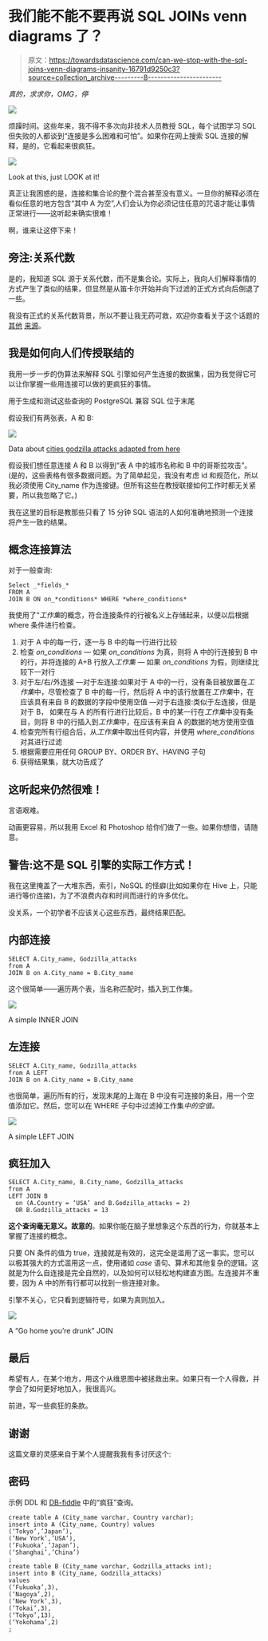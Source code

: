 # 我们能不能不要再说 SQL JOINs venn diagrams 了？

> 原文：<https://towardsdatascience.com/can-we-stop-with-the-sql-joins-venn-diagrams-insanity-16791d9250c3?source=collection_archive---------8----------------------->

*真的，求求你，OMG，停*

![](img/632afdf9de42c60a33833aab773b6de8.png)

烦躁时间。这些年来，我不得不多次向非技术人员教授 SQL，每个试图学习 SQL 但失败的人都谈到“连接是多么困难和可怕”。如果你在网上搜索 SQL 连接的解释，是的，它看起来很疯狂。

![](img/09d0f2a21f458e205f4b8f4fc2a0bfa8.png)

Look at this, just LOOK at it!

真正让我困惑的是，连接和集合论的整个混合甚至没有意义。一旦你的解释必须在看似任意的地方包含“其中 A 为空”,人们会认为你必须记住任意的咒语才能让事情正常进行——这听起来确实很难！

啊，谁来让这停下来！

## 旁注:关系代数

是的，我知道 SQL 源于关系代数，而不是集合论。实际上，我向人们解释事情的方式产生了类似的结果，但显然是从笛卡尔开始并向下过滤的正式方式向后倒退了一些。

我没有正式的关系代数背景，所以不要让我无药可救，欢迎你查看关于这个话题的[其他](http://www.databasteknik.se/webbkursen/relalg-lecture/index.html) [来源](http://www.cs.cornell.edu/projects/btr/bioinformaticsschool/slides/gehrke.pdf)。

## 我是如何向人们传授联结的

我用一步一步的伪算法来解释 SQL 引擎如何产生连接的数据集，因为我觉得它可以让你掌握一些用连接可以做的更疯狂的事情。

用于生成和测试这些查询的 PostgreSQL 兼容 SQL 位于末尾

假设我们有两张表，A 和 B:

![](img/375ef3c04fb7c5e794d4ca4944ad1adb.png)

Data about [cities godzilla attacks adapted from here](https://www.inverse.com/article/30488-godzilla-every-city-kaiju-attack-tokyo-new-york-ghidora-king-kong)

假设我们想任意连接 A 和 B 以得到“表 A 中的城市名称和 B 中的哥斯拉攻击”。(是的，这些表格有很多数据问题。为了简单起见，我没有考虑 id 和规范化，所以我必须使用 City_name 作为连接键。但所有这些在教授联接如何工作时都无关紧要，所以我忽略了它。)

我在这里的目标是教那些只看了 15 分钟 SQL 语法的人如何准确地预测一个连接将产生一致的结果。

## 概念连接算法

对于一般查询:

```
Select _*fields_*
FROM A
JOIN B ON on_*conditions* WHERE *where_conditions*
```

我使用了“*工作集*的概念，符合连接条件的行被名义上存储起来，以便以后根据 where 条件进行检查。

1.  对于 A 中的每一行，逐一与 B 中的每一行进行比较
2.  检查 *on_conditions
    —* 如果 *on_conditions* 为真，则将 A 中的行连接到 B 中的行，并将连接的 A+B 行放入*工作集
    —* 如果 *on_conditions* 为假，则继续比较下一对行
3.  对于左/右/外连接
    —对于左连接:如果对于 A 中的一行，没有条目被放置在*工作集*中，尽管检查了 B 中的每一行，然后将 A 中的该行放置在*工作集*中，在应该具有来自 B 的数据的字段中使用空值
    —对于右连接:类似于左连接，但是对于 B， 如果在与 A 的所有行进行比较后，B 中的某一行在*工作集*中没有条目，则将 B 中的行插入到*工作集*中，在应该有来自 A 的数据的地方使用空值
4.  检查完所有行组合后，从*工作集*中取出任何内容，并使用 *where_conditions* 对其进行过滤
5.  根据需要应用任何 GROUP BY、ORDER BY、HAVING 子句
6.  获得结果集，就大功告成了

## 这听起来仍然很难！

言语艰难。

动画更容易，所以我用 Excel 和 Photoshop 给你们做了一些。如果你想借，请随意。

## 警告:这不是 SQL 引擎的实际工作方式！

我在这里掩盖了一大堆东西，索引，NoSQL 的怪癖(比如如果你在 Hive 上，只能进行等价连接)，为了不浪费内存和时间而进行的许多优化。

没关系，一个初学者不应该关心这些东西，最终结果匹配。

## 内部连接

```
SELECT A.City_name, Godzilla_attacks
from A
JOIN B on A.City_name = B.City_name
```

这个很简单——遍历两个表，当名称匹配时，插入到工作集。

![](img/7e362f9307b4ad73c6c6c848dabef441.png)

A simple INNER JOIN

## 左连接

```
SELECT A.City_name, Godzilla_attacks 
from A LEFT 
JOIN B on A.City_name = B.City_name
```

也很简单，遍历所有的行，发现末尾的上海在 B 中没有可连接的条目，用一个空值添加它。然后，您可以在 WHERE 子句中过滤掉工作集*中的空值。*

![](img/c5b94bd31eb4f6ab0397b68da47aed59.png)

A simple LEFT JOIN

## 疯狂加入

```
SELECT A.City_name, B.City_name, Godzilla_attacks 
from A 
LEFT JOIN B 
  on (A.Country = ‘USA’ and B.Godzilla_attacks = 2) 
  OR B.Godzilla_attacks = 13
```

**这个查询毫无意义。故意的**。如果你能在脑子里想象这个东西的行为，你就基本上掌握了连接的概念。

只要 ON 条件的值为 true，连接就是有效的，这完全是滥用了这一事实。您可以以极其强大的方式滥用这一点，使用诸如 *case* 语句、算术和其他复杂的逻辑。这就是为什么自连接是完全自然的，以及如何可以轻松地构建直方图。左连接并不重要，因为 A 中的所有行都可以找到一些连接对象。

引擎不关心，它只看到逻辑符号，如果为真则加入。

![](img/ae115e5b8eca9b340ef4c4926c7b5d66.png)

A “Go home you’re drunk” JOIN

## 最后

希望有人，在某个地方，用这个从维恩图中被拯救出来。如果只有一个人得救，并学会了如何更好地加入，我很高兴。

前进，写一些疯狂的条款。

## 谢谢

这篇文章的灵感来自于某个人提醒我我有多讨厌这个:

## 密码

示例 DDL 和 [DB-fiddle](https://www.db-fiddle.com/f/kwBLvL8WUSbxvjSprJg5ce/0) 中的“疯狂”查询。

```
create table A (City_name varchar, Country varchar);
insert into A (City_name, Country) values
(‘Tokyo’,’Japan’),
(‘New York’,’USA’),
(‘Fukuoka’,’Japan’),
(‘Shanghai’,’China’)
;
create table B (City_name varchar, Godzilla_attacks int);
insert into B (City_name, Godzilla_attacks)
values
(‘Fukuoka’,3),
(‘Nagoya’,2),
(‘New York’,3),
(‘Tokai’,3),
(‘Tokyo’,13),
(‘Yokohama’,2)
;
```